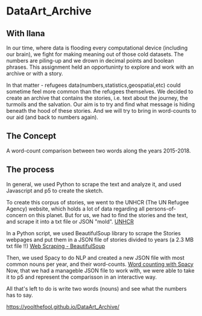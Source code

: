 # DataArt_Archive
## With Ilana

In our time, where data is flooding every computational device (including our brain), we fight for making meaning out of those cold datasets. The numbers are piling-up and we drown in decimal points and boolean phrases. This assignment held an opportuninty to explore and work with an archive or with a story. 

In that matter - refugees data(numbers,statistics,geospatial,etc) could sometime feel more common than the refugees themselves. We decided to create an archive that contains the stories, i.e. text about the journey, the turmoils and the salvation. 
Our aim is to try and find what message is hiding beneath the hood of these stories. And we will try to bring in word-counts to our aid (and back to numbers again).

## The Concept
A word-count comparison between two words along the years 2015-2018.

## The process
In general, we used Python to scrape the text and analyze it, and used Javascript and p5 to create the sketch.

To create this corpus of stories, we went to the UNHCR (The UN Refugee Agency) website, which holds a lot of data regarding all persons-of-concern on this planet. But for us, we had to find the stories and the text, and scrape it into a txt file or JSON "mold". [UNHCR](http://www.unhcr.org/en-us/stories.html)

In a Python script, we used BeautifulSoup library to scrape the Stories webpages and put them in a JSON file of stories divided to years (a 2.3 MB txt file !!)
[Web Scraping - BeautifulSoup](https://github.com/YoolTheFool/DataArt_Archive/blob/master/web_scrape_data_art_json.ipynb)

Then, we used Spacy to do NLP and created a new JSON file with most common nouns per year, and their word-counts.
[Word counting with Spacy](https://github.com/YoolTheFool/DataArt_Archive/blob/master/word_count.ipynb)
Now, that we had a manageble JSON file to work with, we were able to take it to p5 and represent the comparisson in an interactive way.

All that's left to do is write two words (nouns) and see what the numbers has to say.

https://yoolthefool.github.io/DataArt_Archive/
